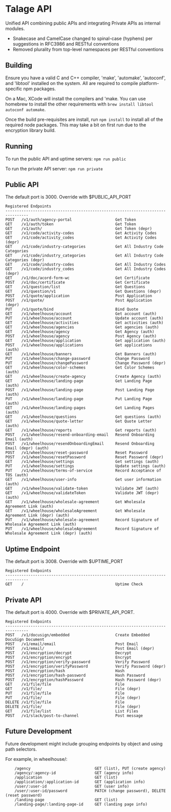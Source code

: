 # Talage API

Unified API combining public APIs and integrating Private APIs as internal modules.

* Snakecase and CamelCase changed to spinal-case (hyphens) per suggestions in RFC3986 and RESTful conventions
* Removed plurality from top-level namespaces per RESTful conventions

## Building

Ensure you have a valid C and C++ compiler, 'make', 'automake', 'autoconf', and 'libtool' installed on the system. All are required to compile platform-specific npm packages. 

On a Mac, XCode will install the compilers and 'make. You can use homebrew to install the other requirements with ```brew install libtool autoconf automake```.

Once the build pre-requisites are install, run ```npm install``` to install all of the required node packages. This may take a bit on first run due to the encryption library build. 

## Running

To run the public API and uptime servers: ```npm run public```

To run the private API server: ```npm run private```

## Public API

The default port is 3000. Override with $PUBLIC_API_PORT

```
Registered Endpoints
--------------------------------------------------------------------------------
POST   /v1/auth/agency-portal                   Get Token
GET    /v1/auth/token                           Get Token
GET    /v1/auth/                                Get Token (depr)
GET    /v1/code/activity-codes                  Get Activity Codes
GET    /v1/code/activity_codes                  Get Activity Codes (depr)
GET    /v1/code/industry-categories             Get All Industry Code Categories
GET    /v1/code/industry_categories             Get All Industry Code Categories (depr)
GET    /v1/code/industry-codes                  Get All Industry Codes
GET    /v1/code/industry_codes                  Get All Industry Codes (depr)
GET    /v1/doc/acord-form-wc                    Get Certificate
POST   /v1/doc/certificate                      Get Certificate
GET    /v1/question/list                        Get Questions
GET    /v1/question/v1                          Get Questions (depr)
POST   /v1/quote/application                    Post Application
POST   /v1/quote/                               Post Application (depr)
PUT    /v1/quote/bind                           Bind Quote
GET    /v1/wheelhouse/account                   Get account (auth)
PUT    /v1/wheelhouse/account                   Update account (auth)
GET    /v1/wheelhouse/activities                Get activities (auth)
GET    /v1/wheelhouse/agencies                  Get agencies (auth)
GET    /v1/wheelhouse/agency                    Get Agency (auth)
POST   /v1/wheelhouse/agency                    Post Agency (auth)
GET    /v1/wheelhouse/application               Get application (auth)
POST   /v1/wheelhouse/applications              Get applications (auth)
GET    /v1/wheelhouse/banners                   Get Banners (auth)
PUT    /v1/wheelhouse/change-password           Change Password
PUT    /v1/wheelhouse/changePassword            Change Password (depr)
GET    /v1/wheelhouse/color-schemes             Get Color Schemes (auth)
GET    /v1/wheelhouse/create-agency             Create Agency (auth)
GET    /v1/wheelhouse/landing-page              Get Landing Page (auth)
POST   /v1/wheelhouse/landing-page              Post Landing Page (auth)
PUT    /v1/wheelhouse/landing-page              Put Landing Page (auth)
GET    /v1/wheelhouse/landing-pages             Get Landing Pages (auth)
GET    /v1/wheelhouse/questions                 Get questions (auth)
GET    /v1/wheelhouse/quote-letter              Get Quote Letter (auth)
GET    /v1/wheelhouse/reports                   Get reports (auth)
POST   /v1/wheelhouse/resend-onboarding-email   Resend Onboarding Email (auth)
POST   /v1/wheelhouse/resendOnboardingEmail     Resend Onboarding Email (depr) (auth)
POST   /v1/wheelhouse/reset-password            Reset Password
POST   /v1/wheelhouse/resetPassword             Reset Password (depr)
GET    /v1/wheelhouse/settings                  Get settings (auth)
PUT    /v1/wheelhouse/settings                  Update settings (auth)
PUT    /v1/wheelhouse/terms-of-service          Record Acceptance of TOS (auth)
GET    /v1/wheelhouse/user-info                 Get user information (auth)
GET    /v1/wheelhouse/validate-token            Validate JWT (auth)
GET    /v1/wheelhouse/validateToken             Validate JWT (depr) (auth)
GET    /v1/wheelhouse/wholesale-agreement       Get Wholesale Agreement Link (auth)
GET    /v1/wheelhouse/wholesaleAgreement        Get Wholesale Agreement Link (depr) (auth)
PUT    /v1/wheelhouse/wholesale-agreement       Record Signature of Wholesale Agreement Link (auth)
PUT    /v1/wheelhouse/wholesaleAgreement        Record Signature of Wholesale Agreement Link (depr) (auth)
```

## Uptime Endpoint

The default port is 3008. Override with $UPTIME_PORT

```
Registered Endpoints
--------------------------------------------------------------------------------
GET    /                                        Uptime Check
```

## Private API

The default port is 4000. Override with $PRIVATE_API_PORT.

```
Registered Endpoints
--------------------------------------------------------------------------------
POST   /v1/docusign/embedded                    Create Embedded DocuSign Document
POST   /v1/email/email                          Post Email
POST   /v1/email/                               Post Email (depr)
POST   /v1/encryption/decrypt                   Decrypt
POST   /v1/encryption/encrypt                   Encrypt
POST   /v1/encryption/verify-password           Verify Password
POST   /v1/encryption/verifyPassword            Verify Password (depr)
POST   /v1/encryption/hash                      Hash
POST   /v1/encryption/hash-password             Hash Password
POST   /v1/encryption/hashPassword              Hash Password (depr)
GET    /v1/file/file                            File
GET    /v1/file/                                File (depr)
PUT    /v1/file/file                            File
PUT    /v1/file/                                File (depr)
DELETE /v1/file/file                            File
DELETE /v1/file/                                File (depr)
GET    /v1/file/list                            List Files
POST   /v1/slack/post-to-channel                Post message
```

## Future Development

Future development might include grouping endpoints by object and using path selectors. 

For example, in wheelhouse/:

```
    /agency                            GET (list), PUT (create agency)
    /agency/:agency-id                 GET (agency info)
    /application                       GET (list)
    /application/:application-id       GET (application info)
    /user/:user-id                     GET (user info)
    /user/:user-id/password            PATCH (change password), DELETE (reset password)
    /landing-page                      GET (list)
    /landing-page/:landing-page-id     GET (landing page info)
```
